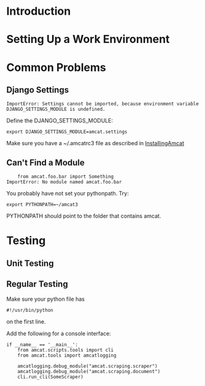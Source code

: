 # Introduction #

# Setting Up a Work Environment #

# Common Problems #
## Django Settings ##
```
ImportError: Settings cannot be imported, because environment variable DJANGO_SETTINGS_MODULE is undefined.
```
Define the DJANGO\_SETTINGS\_MODULE:
```
export DJANGO_SETTINGS_MODULE=amcat.settings
```
Make sure you have a ~/.amcatrc3 file as described in [InstallingAmcat](InstallingAmcat.md)

## Can't Find a Module ##
```
    from amcat.foo.bar import Something
ImportError: No module named amcat.foo.bar
```
You probably have not set your pythonpath. Try:
```
export PYTHONPATH=~/amcat3
```
PYTHONPATH should point to the folder that contains amcat.

# Testing #
## Unit Testing ##

## Regular Testing ##
Make sure your python file has
```
#!/usr/bin/python
```
on the first line.

Add the following for a console interface:
```
if __name__ == '__main__':
    from amcat.scripts.tools import cli
    from amcat.tools import amcatlogging

    amcatlogging.debug_module("amcat.scraping.scraper")
    amcatlogging.debug_module("amcat.scraping.document")
    cli.run_cli(SomeScraper)
```